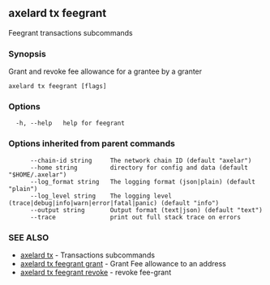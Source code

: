 ## axelard tx feegrant

Feegrant transactions subcommands

### Synopsis

Grant and revoke fee allowance for a grantee by a granter

```
axelard tx feegrant [flags]
```

### Options

```
  -h, --help   help for feegrant
```

### Options inherited from parent commands

```
      --chain-id string     The network chain ID (default "axelar")
      --home string         directory for config and data (default "$HOME/.axelar")
      --log_format string   The logging format (json|plain) (default "plain")
      --log_level string    The logging level (trace|debug|info|warn|error|fatal|panic) (default "info")
      --output string       Output format (text|json) (default "text")
      --trace               print out full stack trace on errors
```

### SEE ALSO

* [axelard tx](axelard_tx.md)	 - Transactions subcommands
* [axelard tx feegrant grant](axelard_tx_feegrant_grant.md)	 - Grant Fee allowance to an address
* [axelard tx feegrant revoke](axelard_tx_feegrant_revoke.md)	 - revoke fee-grant

